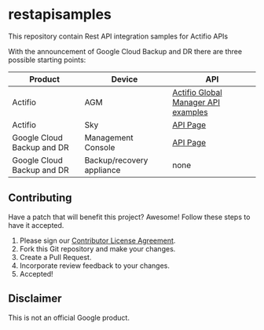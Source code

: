 # restapisamples
This repository contain Rest API integration samples for Actifio APIs

With the announcement of Google Cloud Backup and DR there are three possible starting points:

| Product | Device | API
| ---- | ---- | --------
| Actifio | AGM  | [Actifio Global Manager API examples](https://github.com/Actifio/restapisamples/blob/main/AGMAPI.md)  
| Actifio | Sky | [API Page](https://github.com/Actifio/restapisamples/blob/main/ApplianceAPI.md)
| Google Cloud Backup and DR | Management Console |  [API Page](https://github.com/Actifio/restapisamples/blob/main/Backup%20and%20DR.md)
| Google Cloud Backup and DR | Backup/recovery appliance |  none

## Contributing

Have a patch that will benefit this project? Awesome! Follow these steps to have
it accepted.

1.  Please sign our [Contributor License Agreement](CONTRIBUTING.md).
1.  Fork this Git repository and make your changes.
1.  Create a Pull Request.
1.  Incorporate review feedback to your changes.
1.  Accepted!

## Disclaimer
This is not an official Google product.
